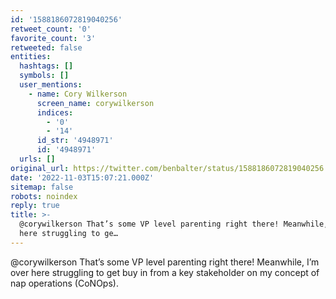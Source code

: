 ```yaml
---
id: '1588186072819040256'
retweet_count: '0'
favorite_count: '3'
retweeted: false
entities:
  hashtags: []
  symbols: []
  user_mentions:
    - name: Cory Wilkerson
      screen_name: corywilkerson
      indices:
        - '0'
        - '14'
      id_str: '4948971'
      id: '4948971'
  urls: []
original_url: https://twitter.com/benbalter/status/1588186072819040256
date: '2022-11-03T15:07:21.000Z'
sitemap: false
robots: noindex
reply: true
title: >-
  @corywilkerson That’s some VP level parenting right there! Meanwhile, I’m over
  here struggling to ge…
---
```


@corywilkerson That’s some VP level parenting right there! Meanwhile, I’m over here struggling to get buy in from a key stakeholder on my concept of nap operations (CoNOps).